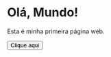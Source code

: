 <!DOCTYPE html>
<html lang="pt">
<head>
    <meta charset="UTF-8">
    <title>Minha Primeira Página Web</title>
</head>
<body>
    <h1>Olá, Mundo!</h1>
    <p id="mensagem">Esta é minha primeira página web.</p>
    <button id="botao">Clique aqui</button>
</body>
</html>
